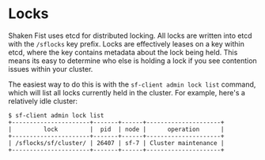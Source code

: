 # Locks

Shaken Fist uses etcd for distributed locking. All locks are written into etcd
with the `/sflocks` key prefix. Locks are effectively leases on a key within
etcd, where the key contains metadata about the lock being held. This means its
easy to determine who else is holding a lock if you see contention issues within
your cluster.

The easiest way to do this is with the `sf-client admin lock list` command,
which will list all locks currently held in the cluster. For example, here's a
relatively idle cluster:

```
$ sf-client admin lock list
+----------------------+-------+------+---------------------+
|         lock         |  pid  | node |      operation      |
+----------------------+-------+------+---------------------+
| /sflocks/sf/cluster/ | 26407 | sf-7 | Cluster maintenance |
+----------------------+-------+------+---------------------+
```
